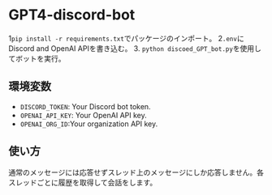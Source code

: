 # GPT4-discord-bot
1`pip install -r requirements.txt`でパッケージのインポート。
2`.env`にDiscord and OpenAI APIを書き込む。
3. `python discoed_GPT_bot.py`を使用してボットを実行。

## 環境変数
- `DISCORD_TOKEN`: Your Discord bot token.
- `OPENAI_API_KEY`: Your OpenAI API key.
- `OPENAI_ORG_ID`:Your organization API key.
## 使い方
通常のメッセージには応答せずスレッド上のメッセージにしか応答しません。各スレッドごとに履歴を取得して会話をします。
